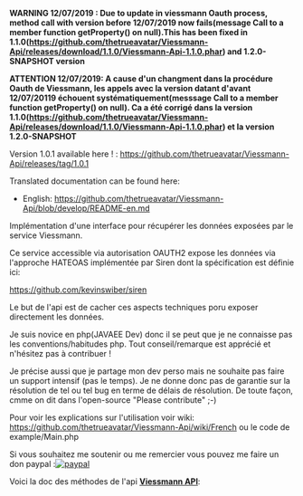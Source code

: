 

**WARNING 12/07/2019 : Due to update in viessmann Oauth process, method call with version before 12/07/2019 now fails(message  Call to a member function getProperty() on null).This has been fixed in 1.1.0(https://github.com/thetrueavatar/Viessmann-Api/releases/download/1.1.0/Viessmann-Api-1.1.0.phar) and 1.2.0-SNAPSHOT version**

**ATTENTION 12/07/2019: A cause d'un changment dans la procédure Oauth de Viessmann, les appels avec la version datant d'avant 12/07/20119 échouent systématiquement(messsage  Call to a member function getProperty() on null).  Ca a été corrigé dans la version 1.1.0(https://github.com/thetrueavatar/Viessmann-Api/releases/download/1.1.0/Viessmann-Api-1.1.0.phar) et la version 1.2.0-SNAPSHOT**

Version 1.0.1 available here ! : https://github.com/thetrueavatar/Viessmann-Api/releases/tag/1.0.1

Translated documentation can be found here:
- English: https://github.com/thetrueavatar/Viessmann-Api/blob/develop/README-en.md 

Implémentation d'une interface pour récupérer les données exposées par le service Viessmann.

Ce service accessible via autorisation OAUTH2 expose les données via l'approche HATEOAS implémentée par Siren dont la spécification est définie ici:

https://github.com/kevinswiber/siren

Le but de l'api est de cacher ces aspects techniques poru exposer directement les données.

Je suis novice en php(JAVAEE Dev) donc il se peut que je ne connaisse pas les conventions/habitudes php. Tout conseil/remarque est apprécié et n'hésitez pas à contribuer !

Je précise aussi que je partage mon dev perso mais ne souhaite pas faire un support intensif (pas le temps). Je ne donne donc pas de garantie sur la résolution de tel ou tel bug en terme de délais de résolution.
De toute façon, cmme on dit dans l'open-source "Please contribute" ;-)

Pour voir les explications sur l'utilisation voir wiki: https://github.com/thetrueavatar/Viessmann-Api/wiki/French ou le code de example/Main.php

Si vous souhaitez me soutenir ou me remercier vous pouvez me faire un don paypal :[![paypal](https://www.paypalobjects.com/fr_FR/BE/i/btn/btn_donate_LG.gif)](https://www.paypal.com/cgi-bin/webscr?cmd=_s-xclick&hosted_button_id=3DAXXVZV7PCR6)


Voici la doc des méthodes de l'api [**Viessmann API**](http://htmlpreview.github.com/?https://github.com/thetrueavatar/Viessmann-Api/blob/develop/docs/namespace-Viessmann.API.html):
